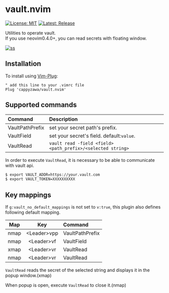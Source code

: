 # vault.nvim
[![License: MIT](https://img.shields.io/badge/License-MIT-yellow.svg)](https://opensource.org/licenses/MIT)
[![Latest: Release](https://img.shields.io/github/release/cappyzawa/vault.nvim.svg)](https://github.com/cappyzawa/vault.nvim/releases)

Utilities to operate vault.  
If you use neovim0.4.0+, you can read secrets with floating window.

[![ss](https://raw.githubusercontent.com/cappyzawa/demo/master/vault.nvim/demo.gif)](.)

## Installation
To install using [Vim-Plug](https://github.com/junegunn/vim-plug):
```
" add this line to your .vimrc file
Plug 'cappyzawa/vault.nvim'
```
## Supported commands
|Command|Description|
|:---|:---|
|VaultPathPrefix|set your secret path's prefix.|
|VaultField|set your secret's field. default:`value`.|
|VaultRead|`vault read -field <field> <path_prefix>/<selected string>`|

In order to execute `VaultRead`, it is necessary to be able to communicate with vault api.
```bash
$ export VAULT_ADDR=https://your.vault.com
$ export VAULT_TOKEN=XXXXXXXXXX
```

## Key mappings
If `g:vault_no_default_mappings` is not set to `v:true`, this plugin also defines following default mapping.

|Map|Key|Command|
|:---:|:---:|:---|
|nmap|<Leader\>vpp|VaultPathPrefix|
|nmap|<Leader\>vf|VaultField|
|xmap|<Leader\>vr|VaultRead|
|nmap|<Leader\>vr|VaultRead|

`VaultRead` reads the secret of the selected string and displays it in the popup window.(xmap) 

When popup is open, execute `VaultRead` to close it.(nmap)

